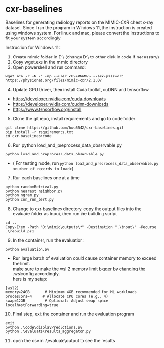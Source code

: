 # cxr-baselines
Baselines for generating radiology reports on the MIMIC-CXR chest x-ray dataset.
Since I ran the program in Windows 11, the instruction is created using windows system.
For linux and mac, please convert the instructions to fit your system accordingly

Instruction for Windows 11:<br/>
1. Create mimic folder in D:\ (change D:\ to other disk in code if necessary) <br/>
2. Copy wget.exe in the mimic directory<br/>
3. Open powershell and run command:
```
wget.exe -r -N -c -np --user <USERNAME> --ask-password https://physionet.org/files/mimic-cxr/2.1.0/
```
4. Update GPU Driver, then install Cuda toolkit, cuDNN and tensorflow <br/>
- https://developer.nvidia.com/cuda-downloads <br/>
- https://developer.nvidia.com/cudnn-downloads <br/>
- https://www.tensorflow.org/install <br/>
5. Clone the git repo, install requirements and go to code folder <br/>
```
git clone https://github.com/hwu5542/cxr-baselines.git
pip install -r requirements.txt
cd cxr-baselines/code
```
6. Run python load_and_preprocess_data_observable.py<br/>
```
python load_and_preprocess_data_observable.py
```
- ( For testing mode, run ```python load_and_preprocess_data_observable.py <number of records to load>```)<br/>
7. Run each baselines one at a time
```
python randomRetrival.py
python nearest_neighbor.py
python ngram.py
python cnn_rnn_bert.py
```
8. Change to cxr-baselines directory, copy the output files into the evaluate folder as input, then run the building script
```
cd ..
Copy-Item -Path "D:\mimic\outputs\*" -Destination ".\input\" -Recurse
.\rebuild.ps1
```  
9. In the container, run the evaluation:
```
python evaluation.py
```
- Run large batch of evaluation could cause container memory to exceed the limit.\
make sure to make the wsl 2 memory limit bigger by changing the .wslconfig accordingly.\
here is my setup:
```
[wsl2]
memory=24GB       # Minimum 4GB recommended for ML workloads
processors=4     # Allocate CPU cores (e.g., 4)
swap=12GB         # Optional: Adjust swap space
localhostForwarding=true
```
10. Final step, exit the container and run the evaluation program
```
exit
python .\code\displayPredictions.py
python .\evaluate\results_aggregator.py
```
11. open the csv in .\evaluate\output to see the results
